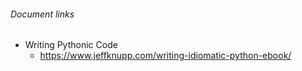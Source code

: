###### Document links
  * Writing Pythonic Code
     * https://www.jeffknupp.com/writing-idiomatic-python-ebook/
